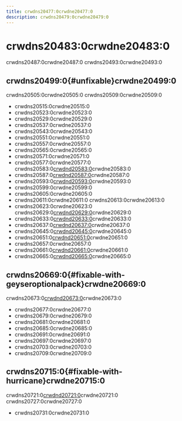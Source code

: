 ```yaml
---
title: crwdns20477:0crwdne20477:0
description: crwdns20479:0crwdne20479:0
---
```


# crwdns20483:0crwdne20483:0

crwdns20487:0crwdne20487:0
crwdns20493:0crwdne20493:0

## crwdns20499:0{#unfixable}crwdne20499:0

crwdns20505:0crwdne20505:0 crwdns20509:0crwdne20509:0

- crwdns20515:0crwdne20515:0
- crwdns20523:0crwdne20523:0
- crwdns20529:0crwdne20529:0
- crwdns20537:0crwdne20537:0
- crwdns20543:0crwdne20543:0
- crwdns20551:0crwdne20551:0
- crwdns20557:0crwdne20557:0
- crwdns20565:0crwdne20565:0
- crwdns20571:0crwdne20571:0
- crwdns20577:0crwdne20577:0 crwdns20583:0[crwdnd20583:0](/wiki/other/hurricane)crwdne20583:0
- crwdns20587:0[crwdnd20587:0](https://github.com/GeyserMC/Geyser/issues/4706)crwdne20587:0
- crwdns20593:0[crwdnd20593:0](https://github.com/GeyserMC/Geyser/issues/3804)crwdne20593:0
- crwdns20599:0crwdne20599:0
- crwdns20605:0crwdne20605:0
- crwdns20611:0crwdne20611:0 crwdns20613:0crwdne20613:0
- crwdns20623:0crwdne20623:0 crwdns20629:0[crwdnd20629:0](https://github.com/GeyserMC/Geyser/issues/3125)crwdne20629:0
- crwdns20633:0[crwdnd20633:0](https://github.com/GeyserMC/Geyser/issues/2301)crwdne20633:0
- crwdns20637:0[crwdnd20637:0](https://github.com/GeyserMC/Geyser/issues/4051)crwdne20637:0
- crwdns20645:0[crwdnd20645:0](https://github.com/GeyserMC/Geyser/issues/3121)crwdne20645:0
- crwdns20651:0[crwdnd20651:0](https://github.com/GeyserMC/Geyser/issues/3183)crwdne20651:0
- crwdns20657:0crwdne20657:0
- crwdns20661:0[crwdnd20661:0](https://github.com/GeyserMC/Geyser/issues/4104)crwdne20661:0
- crwdns20665:0[crwdnd20665:0](https://github.com/GeyserMC/Geyser/issues/4130)crwdne20665:0

## crwdns20669:0{#fixable-with-geyseroptionalpack}crwdne20669:0

crwdns20673:0[crwdnd20673:0](/wiki/other/geyseroptionalpack/)crwdne20673:0

- crwdns20677:0crwdne20677:0
- crwdns20679:0crwdne20679:0
- crwdns20681:0crwdne20681:0
- crwdns20685:0crwdne20685:0
- crwdns20691:0crwdne20691:0
- crwdns20697:0crwdne20697:0
- crwdns20703:0crwdne20703:0
- crwdns20709:0crwdne20709:0

## crwdns20715:0{#fixable-with-hurricane}crwdne20715:0

crwdns20721:0[crwdnd20721:0](/wiki/other/hurricane)crwdne20721:0 crwdns20727:0crwdne20727:0

- crwdns20731:0crwdne20731:0
